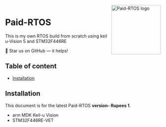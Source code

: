 <a href="https://github.com/balaji303/Paid-RTOS/">
    <img src="https://static.wixstatic.com/media/de9b3a_2ef590e17712477f8ad8a514b9a8d82d~mv2.png/v1/fill/w_274,h_252,al_c,lg_1,q_90/de9b3a_2ef590e17712477f8ad8a514b9a8d82d~mv2.webp" alt="Paid-RTOS logo" title="Paid-RTOS" align="right" height="160" />
</a>

# Paid-RTOS
This is my own RTOS build from scratch using keil u-Vision 5
and STM32F446RE

:star2: Star us on GitHub — it helps!


## Table of content

- [Installation](#installation)
 

## Installation

This document is for the latest Paid-RTOS **version- Rupees 1**.

- arm MDK Keil-u Vision
- STM32F446RE-VET
